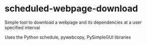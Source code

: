 # scheduled-webpage-download
Simple tool to download a webpage and its dependencies at a user specified interval

Uses the Python schedule, pywebcopy, PySimpleGUI libraries

